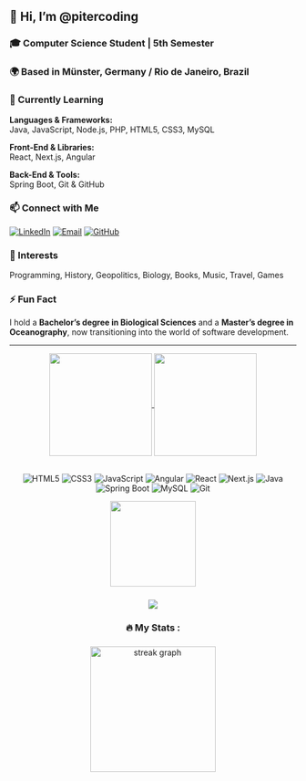 ## 👋 Hi, I’m @pitercoding

### 🎓 **Computer Science Student** | 5th Semester  
### 🌍 Based in Münster, Germany / Rio de Janeiro, Brazil

### 🌱 Currently Learning
**Languages & Frameworks:**  
Java, JavaScript, Node.js, PHP, HTML5, CSS3, MySQL  

**Front-End & Libraries:**  
React, Next.js, Angular  

**Back-End & Tools:**  
Spring Boot, Git & GitHub  

### 📫 Connect with Me
[![LinkedIn](https://img.shields.io/badge/LinkedIn-blue?logo=linkedin&style=flat&logoColor=white)](https://www.linkedin.com/in/piter-gomes-4a39281a1/) 
[![Email](https://img.shields.io/badge/Email-D14836?style=flat&logo=gmail&logoColor=white)](mailto:piterg.bio@gmail.com) 
[![GitHub](https://img.shields.io/badge/GitHub-black?logo=github&style=flat&logoColor=white)](https://github.com/pitercoding)

### 👀 Interests
Programming, History, Geopolitics, Biology, Books, Music, Travel, Games  

### ⚡ Fun Fact
I hold a **Bachelor’s degree in Biological Sciences** and a **Master’s degree in Oceanography**, now transitioning into the world of software development.

---

<div align="center">
<a href="https://github.com/pitercoding/github-readme-stats">
  <img height=180 align="center" src="https://github-readme-stats.vercel.app/api?username=pitercoding&theme=radical" />
</a>
<a href="https://github.com/pitercoding/convoychat">
  <img height=180 align="center" src="https://github-readme-stats.vercel.app/api/top-langs?username=pitercoding&layout=compact&langs_count=12&card_width=320&theme=radical" />
</a>
</div>

<br>

<div align="center">

  ![HTML5](https://img.shields.io/badge/HTML5-E34F26?style=for-the-badge&logo=html5&logoColor=white)
  ![CSS3](https://img.shields.io/badge/CSS3-1572B6?style=for-the-badge&logo=css3&logoColor=white)
  ![JavaScript](https://img.shields.io/badge/JavaScript-F7DF1E?style=for-the-badge&logo=javascript&logoColor=black)
  ![Angular](https://img.shields.io/badge/Angular-DD0031?style=for-the-badge&logo=angular&logoColor=white)
  ![React](https://img.shields.io/badge/React-61DAFB?style=for-the-badge&logo=react&logoColor=black)
  ![Next.js](https://img.shields.io/badge/Next.js-000000?style=for-the-badge&logo=next.js&logoColor=white)
  ![Java](https://img.shields.io/badge/java-%23ED8B00.svg?style=for-the-badge&logo=openjdk&logoColor=white)
  ![Spring Boot](https://img.shields.io/badge/Spring_Boot-6DB33F?style=for-the-badge&logo=spring-boot&logoColor=white)
  ![MySQL](https://img.shields.io/badge/MySQL-00000F?style=for-the-badge&logo=mysql&logoColor=white)
  ![Git](https://img.shields.io/badge/GIT-E44C30?style=for-the-badge&logo=git&logoColor=white)

</div>

<div align="center">
  <img height="150" src="https://media.giphy.com/media/M9gbBd9nbDrOTu1Mqx/giphy.gif"  />
</div>

###

<div align="center">
  <img src="https://visitor-badge.laobi.icu/badge?page_id=pitercoding&"  />
</div>

###

<h3 align="center">🔥   My Stats :</h3>

###

<div align="center">
  <img src="https://streak-stats.demolab.com?user=pitercoding&locale=en&mode=daily&theme=dark&hide_border=false&border_radius=5&order=3" height="220" alt="streak graph"  />
</div>
